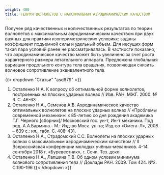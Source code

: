 ```yaml
---
weight: 400
title: ТЕОРИЯ ВОЛНОЛЕТОВ С МАКСИМАЛЬНЫМ АЭРОДИНАМИЧЕСКИМ КАЧЕСТВОМ
---
```


Получен ряд качественных и количественных результатов по теории волнолетов с максимальным аэродинамическим качеством при двух важных для практики изопериметрических условиях: заданы коэффициент подъемной силы и удельный объем. Для несущих форм такая пара условий ранее не рассматривалась. В частности показано, что аэродинамическое качество может быть увеличено за счет роста характерного размера летательного аппарата. Предложена глобальная вариация продольного контура тела вращения, позволяющая снизить волновое сопротивление эквивалентного тела.

{{< dropdown "Статьи" "asd679" >}}
1. Остапенко Н.А. К вопросу об оптимальной форме волнолетов, построенных на плоских ударных волнах // Изв. РАН. МЖГ. 2000. № 6. С. 46-63.
2. Остапенко Н.А., Семенов А.В. Аэродинамическое качество оптимальных волнолетов на плоских ударных волнах // «Проблемы современной механики»: к 85-летию со дня рождения академика Г.Г. Черного [сборник]/ Московский гос. ун-т, Ин-т механики. Под ред. А.А.Бармина.- М.: Изд-во Моск. ун-та; Изд-во «Омега-Л», 2008. – 639 с.: ил., табл. С. 408-431.
3. Остапенко Н.А., Страдомский С.С. Волнолеты на плоских ударных волнах с максимальным аэродинамическим качеством // II Всероссийская конференции молодых учёных-механиков. 4-14 сентября 2018 г. «Буревестник», г. Сочи. Тез. докл. 
4. Остапенко Н.А., Лапшина Т.В. Об одном условии минимума волнового сопротивления тела // Доклады РАН. 2009. Том 424. №2. С.190-196
{{< /dropdown >}}
